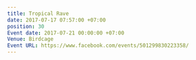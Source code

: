 ```yaml
---
title: Tropical Rave
date: 2017-07-17 07:57:00 +07:00
position: 30
Event date: 2017-07-21 00:00:00 +07:00
Venue: Birdcage
Event URL: https://www.facebook.com/events/501299830223358/
---
```


